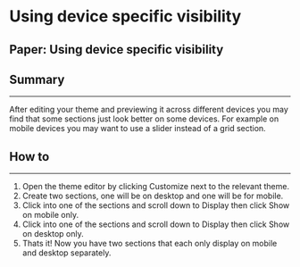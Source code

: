 # Using device specific visibility

## Paper: Using device specific visibility

## Summary <a href="#h_000458f9e9" id="h_000458f9e9"></a>

***

After editing your theme and previewing it across different devices you may find that some sections just look better on some devices. For example on mobile devices you may want to use a slider instead of a grid section.

## How to <a href="#h_e93d166a90" id="h_e93d166a90"></a>

***

1. Open the theme editor by clicking Customize next to the relevant theme.
2. Create two sections, one will be on desktop and one will be for mobile.
3. Click into one of the sections and scroll down to Display then click Show on mobile only.
4. Click into one of the sections and scroll down to Display then click Show on desktop only.
5. Thats it! Now you have two sections that each only display on mobile and desktop separately.
